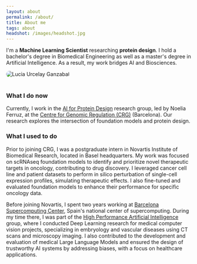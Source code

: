 ```yaml
---
layout: about
permalink: /about/
title: About me
tags: about
headshot: /images/headshot.jpg
---
```


I'm a **Machine Learning Scientist** researching **protein design**. I hold a bachelor's degree in Biomedical Engineering as well as a master's degree in Artificial Intelligence. As a result, my work bridges AI and Biosciences.

<div>
  <img 
    id="headshot"
    src="{{ page.headshot }}" 
    alt="Lucia Urcelay Ganzabal" 
    style="border-radius: 1em; max-width: 250px">
</div>

<br>


### What I do now

Currently, I work in the [AI for Protein Design](https://www.aiproteindesign.com/) research group, led by Noelia Ferruz, at the [Centre for Genomic Regulation (CRG)](https://www.crg.eu/) (Barcelona). Our research explores the intersection of foundation models and protein design.


### What I used to do

Prior to joining CRG, I was a postgraduate intern in Novartis Institute of Biomedical Research, located in Basel headquarters. My work was focused on scRNAseq foundation models to identify and prioritize novel therapeutic targets in oncology, contributing to drug discovery. I leveraged cancer cell line and patient datasets to perform in silico perturbation of single-cell expression profiles, simulating therapeutic effects. I also fine-tuned and evaluated foundation models to enhance their performance for specific oncology data.

Before joining Novartis, I spent two years working at [Barcelona Supercomputing Center](https://www.bsc.es), Spain's national center of supercomputing. During my time there, I was part of the [High Performance Artificial Intelligence](https://hpai.bsc.es/) group, where I conducted Deep Learning research for medical computer vision projects, specializing in embryology and vascular diseases using CT scans and microscopy imaging. I also contributed to the development and evaluation of medical Large Language Models and ensured the design of trustworthy AI systems by addressing biases, with a focus on healthcare applications.



